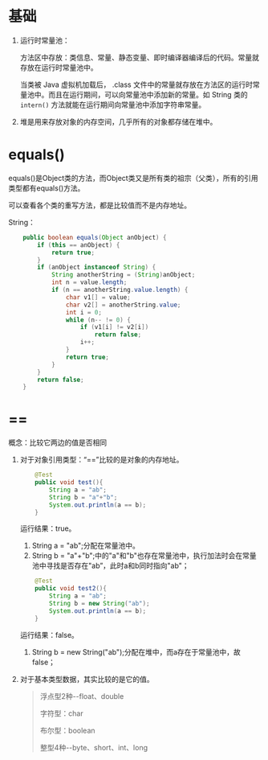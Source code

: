 # 基础

1. 运行时常量池：

   方法区中存放：类信息、常量、静态变量、即时编译器编译后的代码。常量就存放在运行时常量池中。

   当类被 Java 虚拟机加载后， .class 文件中的常量就存放在方法区的运行时常量池中。而且在运行期间，可以向常量池中添加新的常量。如 String 类的 `intern()` 方法就能在运行期间向常量池中添加字符串常量。

2. 堆是用来存放对象的内存空间，几乎所有的对象都存储在堆中。

# equals()

equals()是Object类的方法，而Object类又是所有类的祖宗（父类），所有的引用类型都有equals()方法。

可以查看各个类的重写方法，都是比较值而不是内存地址。

String：

```java
    public boolean equals(Object anObject) {
        if (this == anObject) {
            return true;
        }
        if (anObject instanceof String) {
            String anotherString = (String)anObject;
            int n = value.length;
            if (n == anotherString.value.length) {
                char v1[] = value;
                char v2[] = anotherString.value;
                int i = 0;
                while (n-- != 0) {
                    if (v1[i] != v2[i])
                        return false;
                    i++;
                }
                return true;
            }
        }
        return false;
    }
```

# ==

概念：比较它两边的值是否相同

1. 对于对象引用类型：“==”比较的是对象的内存地址。

   ```java
       @Test
       public void test(){
           String a = "ab";
           String b = "a"+"b";
           System.out.println(a == b);
       }
   ```

   运行结果：true。

   1. String a = "ab";分配在常量池中。
   2. String b = "a"+"b";中的"a"和"b"也存在常量池中，执行加法时会在常量池中寻找是否存在"ab”，此时a和b同时指向"ab"；

   ```java
       @Test
       public void test2(){
           String a = "ab";
           String b = new String("ab");
           System.out.println(a == b);
       }
   ```

   运行结果：false。

   1. String b = new String("ab");分配在堆中，而a存在于常量池中，故false；

2. 对于基本类型数据，其实比较的是它的值。

   > 浮点型2种--float、double
   >
   > 字符型：char
   >
   > 布尔型：boolean
   >
   > 整型4种--byte、short、int、long